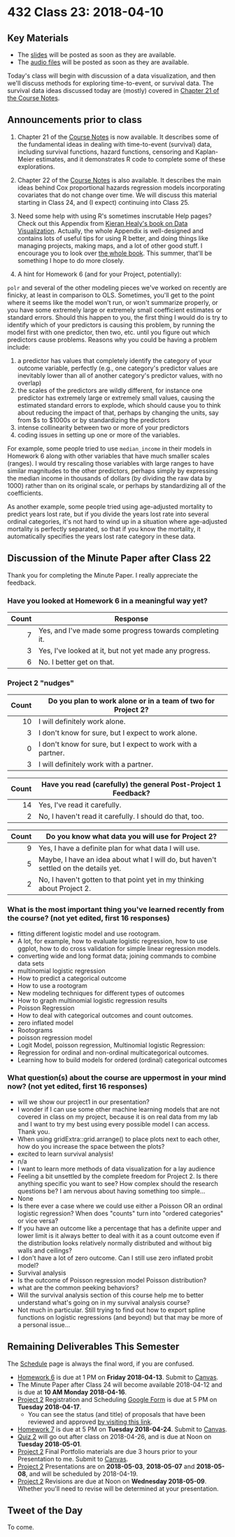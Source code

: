 # 432 Class 23: 2018-04-10

## Key Materials

- The [slides](https://github.com/THOMASELOVE/432-2018/tree/master/slides/class23) will be posted as soon as they are available.
- The [audio files](https://github.com/THOMASELOVE/432-2018/tree/master/slides/class23) will be posted as soon as they are available.

Today's class will begin with discussion of a data visualization, and then we'll discuss methods for exploring time-to-event, or survival data. The survival data ideas discussed today are (mostly) covered in [Chapter 21 of the Course Notes](https://thomaselove.github.io/432-notes/). 

## Announcements prior to class

1. Chapter 21 of the [Course Notes](https://thomaselove.github.io/432-notes/) is now available. It describes some of the fundamental ideas in dealing with time-to-event (survival) data, including survival functions, hazard functions, censoring and Kaplan-Meier estimates, and it demonstrates R code to complete some of these explorations.

2. Chapter 22 of the [Course Notes](https://thomaselove.github.io/432-notes/) is also available. It describes the main ideas behind Cox proportional hazards regression models incorporating covariates that do not change over time. We will discuss this material starting in Class 24, and (I expect) continuing into Class 25.

3. Need some help with using R's sometimes inscrutable Help pages? Check out this Appendix from [Kieran Healy's book on Data Visualization](http://socviz.co/appendix.html#a-little-more-about-r). Actually, the whole Appendix is well-designed and contains lots of useful tips for using R better, and doing things like managing projects, making maps, and a lot of other good stuff. I encourage you to look over [the whole book](http://socviz.co/index.html#preface). This summer, that'll be something I hope to do more closely.

4. A hint for Homework 6 (and for your Project, potentially):

`polr` and several of the other modeling pieces we've worked on recently are finicky, at least in comparison to OLS. Sometimes, you'll get to the point where it seems like the model won't run, or won't summarize properly, or you have some extremely large or extremely small coefficient estimates or standard errors. Should this happen to you, the first thing I would do is try to identify which of your predictors is causing this problem, by running the model first with one predictor, then two, etc. until you figure out which predictors cause problems. Reasons why you could be having a problem include:

1. a predictor has values that completely identify the category of your outcome variable, perfectly (e.g., one category's predictor values are inevitably lower than all of another category's predictor values, with no overlap)
2. the scales of the predictors are wildly different, for instance one predictor has extremely large or extremely small values, causing the estimated standard errors to explode, which should cause you to think about reducing the impact of that, perhaps by changing the units, say from $s to $1000s or by standardizing the predictors
3. intense collinearity between two or more of your predictors
4. coding issues in setting up one or more of the variables.

For example, some people tried to use `median_income` in their models in Homework 6 along with other variables that have much smaller scales (ranges). I would try rescaling those variables with large ranges to have similar magnitudes to the other predictors, perhaps simply by expressing the median income in thousands of dollars (by dividing the raw data by 1000) rather than on its original scale, or perhaps by standardizing all of the coefficients.

As another example, some people tried using age-adjusted mortality to predict years lost rate, but if you divide the years lost rate into several ordinal categories, it's not hard to wind up in a situation where age-adjusted mortality is perfectly separated, so that if you know the mortality, it automatically specifies the years lost rate category in these data.

## Discussion of the Minute Paper after Class 22

Thank you for completing the Minute Paper. I really appreciate the feedback.

### Have you looked at Homework 6 in a meaningful way yet?

Count | Response
----: | -------------------------------------------------------
7 | Yes, and I've made some progress towards completing it.
3 | Yes, I've looked at it, but not yet made any progress.
6 | No. I better get on that.

### Project 2 "nudges"

Count | **Do you plan to work alone or in a team of two for Project 2?**
----: | --------------------------------------------------------------
10 | I will definitely work alone.
3 | I don't know for sure, but I expect to work alone.
0 | I don't know for sure, but I expect to work with a partner.
3 | I will definitely work with a partner.

Count | **Have you read (carefully) the general Post-Project 1 Feedback?**
----: | ------------------------------------------------------------------
14 | Yes, I've read it carefully.
2 | No, I haven't read it carefully. I should do that, too.


Count | **Do you know what data you will use for Project 2?**
----: | -----------------------------------------------------
9 | Yes, I have a definite plan for what data I will use.
5 | Maybe, I have an idea about what I will do, but haven't settled on the details yet.
2 | No, I haven't gotten to that point yet in my thinking about Project 2.

### What is the most important thing you've learned recently from the course? (not yet edited, first 16 responses)

- fitting different logistic model and use rootogram.
- A lot, for example, how to evaluate logistic regression, how to use ggplot, how to do cross validation for simple linear regression models.
- converting wide and long format data; joining commands to combine data sets
- multinomial logistic regression
- How to predict a categorical outcome
- How to use a rootogram
- New modeling techniques for different types of outcomes
- How to graph multinomial logistic regression results 
- Poisson Regression
- How to deal with categorical outcomes and count outcomes. 
- zero inflated model
- Rootograms
- poisson regression model 
- Logit Model, poisson regression, Multinomial logistic Regression:
- Regression for ordinal and non-ordinal multicategorical outcomes.
- Learning how to build models for ordered (ordinal) categorical outcomes

### What question(s) about the course are uppermost in your mind now? (not yet edited, first 16 responses)

- will we show our project1 in our presentation?
- I wonder if I can use some other machine learning models that are not covered in class on my project, because it is on real data from my lab and I want to try my best using every possible model I can access. Thank you.
- When using gridExtra::grid.arrange() to place plots next to each other, how do you increase the space between the plots?
- excited to learn survival analysis!
- n/a
- I want to learn more methods of data visualization for a lay audience
- Feeling a bit unsettled by the complete freedom for Project 2. Is there anything specific you want to see? How complex should the research questions be? I am nervous about having something too simple...
- None
- Is there ever a case where we could use either a Poisson OR an ordinal logistic regression? When does "counts" turn into "ordered categories" or vice versa?
- If you have an outcome like a percentage that has a definite upper and lower limit is it always better to deal with it as a count outcome even if the distribution looks relatively normally distributed and without big walls and ceilings?
- I don't have a lot of zero outcome. Can I still use zero inflated probit model?
- Survival analysis
- Is the outcome of Poisson regression model Poisson distribution?
- what are the common peeking behaviors?
- Will the survival analysis section of this course help me to better understand what's going on in my survival analysis course?
- Not much in particular. Still trying to find out how to export spline functions on logistic regressions (and beyond) but that may be more of a personal issue...

## Remaining Deliverables This Semester

The [Schedule](https://github.com/THOMASELOVE/432-2018/blob/master/SCHEDULE.md) page is always the final word, if you are confused.

- [Homework 6](https://github.com/THOMASELOVE/432-2018/tree/master/assignments/hw6) is due at 1 PM on **Friday 2018-04-13**. Submit to [Canvas](https://canvas.case.edu/).
- The Minute Paper after Class 24 will become available 2018-04-12 and is due at **10 AM Monday 2018-04-16**.
- [Project 2](https://github.com/THOMASELOVE/432-2018/tree/master/projects/project2) Registration and Scheduling [Google Form](https://goo.gl/forms/Zfgnq5pyAAzAlmUm1) is due at 5 PM on **Tuesday 2018-04-17**.
    - You can see the status (and title) of proposals that have been reviewed and approved [by visiting this link](https://github.com/THOMASELOVE/432-2018/blob/master/projects/project2/APPROVED.md).
- [Homework 7](https://github.com/THOMASELOVE/432-2018/tree/master/assignments/hw7) is due at 5 PM on **Tuesday 2018-04-24**. Submit to [Canvas](https://canvas.case.edu/).
- [Quiz 2](https://github.com/THOMASELOVE/432-2018/tree/master/quizzes/quiz2) will go out after class on 2018-04-26, and is due at Noon on **Tuesday 2018-05-01**.
- [Project 2](https://github.com/THOMASELOVE/432-2018/tree/master/projects/project2) Final Portfolio materials are due 3 hours prior to your Presentation to me. Submit to [Canvas](https://canvas.case.edu/).
- [Project 2](https://github.com/THOMASELOVE/432-2018/tree/master/projects/project2) Presentations are on **2018-05-03**, **2018-05-07** and **2018-05-08**, and will be scheduled by 2018-04-19.
- [Project 2](https://github.com/THOMASELOVE/432-2018/tree/master/projects/project2) Revisions are due at Noon on **Wednesday 2018-05-09**. Whether you'll need to revise will be determined at your presentation.

## Tweet of the Day

To come.
